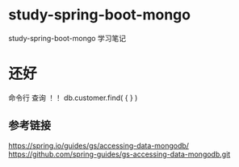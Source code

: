 # study-spring-boot-mongo #
study-spring-boot-mongo 学习笔记


# 还好
命令行 查询 ！！ 
db.customer.find( { } )



## 参考链接 ##
https://spring.io/guides/gs/accessing-data-mongodb/
https://github.com/spring-guides/gs-accessing-data-mongodb.git